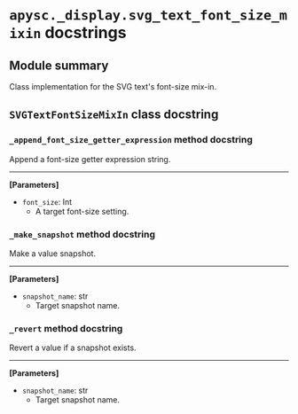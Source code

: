 # `apysc._display.svg_text_font_size_mixin` docstrings

## Module summary

Class implementation for the SVG text's font-size mix-in.

## `SVGTextFontSizeMixIn` class docstring

### `_append_font_size_getter_expression` method docstring

Append a font-size getter expression string.<hr>

**[Parameters]**

- `font_size`: Int
  - A target font-size setting.

### `_make_snapshot` method docstring

Make a value snapshot.<hr>

**[Parameters]**

- `snapshot_name`: str
  - Target snapshot name.

### `_revert` method docstring

Revert a value if a snapshot exists.<hr>

**[Parameters]**

- `snapshot_name`: str
  - Target snapshot name.